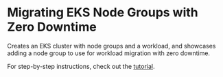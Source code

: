 # Migrating EKS Node Groups with Zero Downtime

Creates an EKS cluster with node groups and a workload, and showcases adding a
node group to use for workload migration with zero downtime.

For step-by-step instructions, check out the [tutorial][tutorial-migrate-nodegroups].

[tutorial-migrate-nodegroups]: https://www.pulumi.com/docs/tutorials/kubernetes/eks-migrate-nodegroups/

